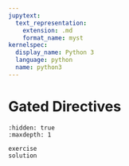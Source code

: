 ```yaml
---
jupytext:
  text_representation:
    extension: .md
    format_name: myst
kernelspec:
  display_name: Python 3
  language: python
  name: python3
---
```


# Gated Directives

```{toctree}
:hidden: true
:maxdepth: 1

exercise
solution
```
